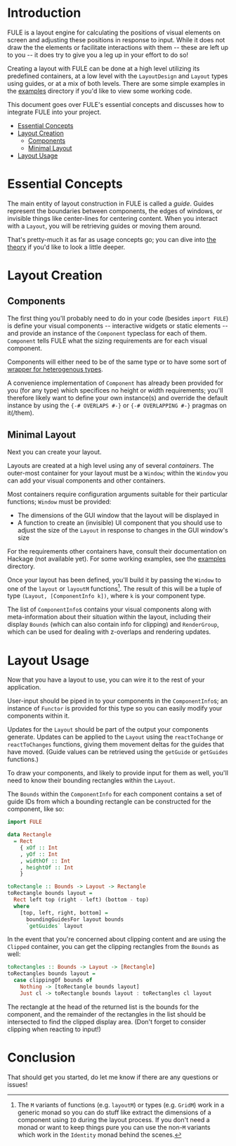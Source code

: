 # Introduction

FULE is a layout engine for calculating the positions of visual elements on screen and adjusting these positions in response to input. While it does not draw the the elements or facilitate interactions with them -- these are left up to you -- it does try to give you a leg up in your effort to do so!

Creating a layout with FULE can be done at a high level utilizing its predefined containers, at a low level with the `LayoutDesign` and `Layout` types using guides, or at a mix of both levels. There are some simple examples in the [examples](../examples/) directory if you'd like to view some working code.

This document goes over FULE's essential concepts and discusses how to integrate FULE into your project.

 - [Essential Concepts](#essential-concepts)
 - [Layout Creation](#layout-creation)
   - [Components](#components)
   - [Minimal Layout](#minimal-layout)
 - [Layout Usage](#layout-usage)

# Essential Concepts

The main entity of layout construction in FULE is called a _guide_. Guides represent the boundaries between components, the edges of windows, or invisible things like center-lines for centering content. When you interact with a `Layout`, you will be retrieving guides or moving them around.

That's pretty-much it as far as usage concepts go; you can dive into [the theory](Theory.md) if you'd like to look a little deeper.

# Layout Creation

## Components

The first thing you'll probably need to do in your code (besides `import FULE`) is define your visual components -- interactive widgets or static elements -- and provide an instance of the `Component` typeclass for each of them. `Component` tells FULE what the sizing requirements are for each visual component.

Components will either need to be of the same type or to have some sort of [wrapper for heterogenous types](https://wiki.haskell.org/Heterogenous_collections).

A convenience implementation of `Component` has already been provided for you (for any type) which specifices no height or width requirements; you'll therefore likely want to define your own instance(s) and override the default instance by using the `{-# OVERLAPS #-}` or `{-# OVERLAPPING #-}` pragmas on it(/them).

## Minimal Layout

Next you can create your layout.

Layouts are created at a high level using any of several _containers_. The outer-most container for your layout must be a `Window`; within the `Window` you can add your visual components and other containers. 

Most containers require configuration arguments suitable for their particular functions; `Window` must be provided:
 - The dimensions of the GUI window that the layout will be displayed in
 - A function to create an (invisible) UI component that you should use to adjust the size of the `Layout` in response to changes in the GUI window's size

For the requirements other containers have, consult their documentation on Hackage (not available yet). For some working examples, see the [examples](../examples/) directory.

Once your layout has been defined, you'll build it by passing the `Window` to one of the `layout` or `layoutM` functions[^1]. The result of this will be a tuple of type `(Layout, [ComponentInfo k])`, where `k` is your component type.

The list of `ComponentInfo`s contains your visual components along with meta-information about their situation within the layout, including their display `Bounds` (which can also contain info for clipping) and `RenderGroup`, which can be used for dealing with z-overlaps and rendering updates.

[^1]: The `M` variants of functions (e.g. `layoutM`) or types (e.g. `GridM`) work in a generic monad so you can do stuff like extract the dimensions of a component using `IO` during the layout process. If you don't need a monad or want to keep things pure you can use the non-`M` variants which work in the `Identity` monad behind the scenes.

# Layout Usage

Now that you have a layout to use, you can wire it to the rest of your application.

User-input should be piped in to your components in the `ComponentInfo`s; an instance of `Functor` is provided for this type so you can easily modify your components within it.

Updates for the `Layout` should be part of the output your components generate. Updates can be applied to the `Layout` using the `reactToChange` or `reactToChanges` functions, giving them movement deltas for the guides that have moved. (Guide values can be retrieved using the `getGuide` or `getGuides` functions.)

To draw your components, and likely to provide input for them as well, you'll need to know their bounding rectangles within the `Layout`.

The `Bounds` within the `ComponentInfo` for each component contains a set of guide IDs from which a bounding rectangle can be constructed for the component, like so:

```haskell
import FULE

data Rectangle
  = Rect
    { xOf :: Int
    , yOf :: Int
    , widthOf :: Int
    , heightOf :: Int
    }

toRectangle :: Bounds -> Layout -> Rectangle
toRectangle bounds layout =
  Rect left top (right - left) (bottom - top)
  where
    [top, left, right, bottom] =
      boundingGuidesFor layout bounds
      `getGuides` layout
```

In the event that you're concerned about clipping content and are using the `Clipped` container, you can get the clipping rectangles from the `Bounds` as well:

```haskell
toRectangles :: Bounds -> Layout -> [Rectangle]
toRectangles bounds layout =
  case clippingOf bounds of
    Nothing -> [toRectangle bounds layout]
    Just cl -> toRectangle bounds layout : toRectangles cl layout
```

The rectangle at the head of the returned list is the bounds for the component, and the remainder of the rectangles in the list should be intersected to find the clipped display area. (Don't forget to consider clipping when reacting to input!)

# Conclusion

That should get you started, do let me know if there are any questions or issues!
